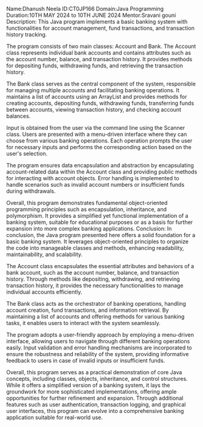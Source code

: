 Name:Dhanush Neela
ID:CT0JP166
Domain:Java Programming
Duration:10TH MAY 2024 to 10TH JUNE 2024
Mentor:Sravani gouni
Description:
This Java program implements a basic banking system with functionalities for account management, fund transactions, and transaction history tracking.

The program consists of two main classes: Account and Bank. The Account class represents individual bank accounts and contains attributes such as the account number, balance, and transaction history. It provides methods for depositing funds, withdrawing funds, and retrieving the transaction history.

The Bank class serves as the central component of the system, responsible for managing multiple accounts and facilitating banking operations. It maintains a list of accounts using an ArrayList and provides methods for creating accounts, depositing funds, withdrawing funds, transferring funds between accounts, viewing transaction history, and checking account balances.

Input is obtained from the user via the command line using the Scanner class. Users are presented with a menu-driven interface where they can choose from various banking operations. Each operation prompts the user for necessary inputs and performs the corresponding action based on the user's selection.

The program ensures data encapsulation and abstraction by encapsulating account-related data within the Account class and providing public methods for interacting with account objects. Error handling is implemented to handle scenarios such as invalid account numbers or insufficient funds during withdrawals.

Overall, this program demonstrates fundamental object-oriented programming principles such as encapsulation, inheritance, and polymorphism. It provides a simplified yet functional implementation of a banking system, suitable for educational purposes or as a basis for further expansion into more complex banking applications.
Conclusion:
In conclusion, the Java program presented here offers a solid foundation for a basic banking system. It leverages object-oriented principles to organize the code into manageable classes and methods, enhancing readability, maintainability, and scalability.

The Account class encapsulates the essential attributes and behaviors of a bank account, such as the account number, balance, and transaction history. Through methods like depositing, withdrawing, and retrieving transaction history, it provides the necessary functionalities to manage individual accounts efficiently.

The Bank class acts as the orchestrator of banking operations, handling account creation, fund transactions, and information retrieval. By maintaining a list of accounts and offering methods for various banking tasks, it enables users to interact with the system seamlessly.

The program adopts a user-friendly approach by employing a menu-driven interface, allowing users to navigate through different banking operations easily. Input validation and error handling mechanisms are incorporated to ensure the robustness and reliability of the system, providing informative feedback to users in case of invalid inputs or insufficient funds.

Overall, this program serves as a practical demonstration of core Java concepts, including classes, objects, inheritance, and control structures. While it offers a simplified version of a banking system, it lays the groundwork for more sophisticated implementations, offering ample opportunities for further refinement and expansion. Through additional features such as user authentication, transaction logging, and graphical user interfaces, this program can evolve into a comprehensive banking application suitable for real-world use.






